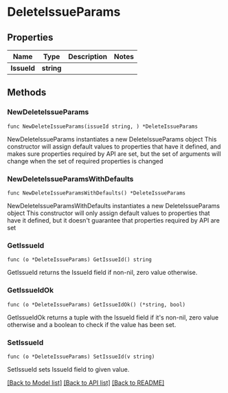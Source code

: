# DeleteIssueParams

## Properties

Name | Type | Description | Notes
------------ | ------------- | ------------- | -------------
**IssueId** | **string** |  | 

## Methods

### NewDeleteIssueParams

`func NewDeleteIssueParams(issueId string, ) *DeleteIssueParams`

NewDeleteIssueParams instantiates a new DeleteIssueParams object
This constructor will assign default values to properties that have it defined,
and makes sure properties required by API are set, but the set of arguments
will change when the set of required properties is changed

### NewDeleteIssueParamsWithDefaults

`func NewDeleteIssueParamsWithDefaults() *DeleteIssueParams`

NewDeleteIssueParamsWithDefaults instantiates a new DeleteIssueParams object
This constructor will only assign default values to properties that have it defined,
but it doesn't guarantee that properties required by API are set

### GetIssueId

`func (o *DeleteIssueParams) GetIssueId() string`

GetIssueId returns the IssueId field if non-nil, zero value otherwise.

### GetIssueIdOk

`func (o *DeleteIssueParams) GetIssueIdOk() (*string, bool)`

GetIssueIdOk returns a tuple with the IssueId field if it's non-nil, zero value otherwise
and a boolean to check if the value has been set.

### SetIssueId

`func (o *DeleteIssueParams) SetIssueId(v string)`

SetIssueId sets IssueId field to given value.



[[Back to Model list]](../README.md#documentation-for-models) [[Back to API list]](../README.md#documentation-for-api-endpoints) [[Back to README]](../README.md)


